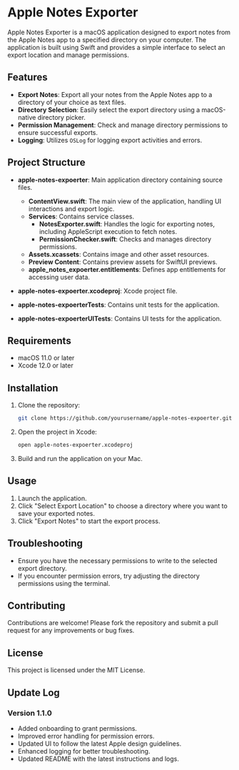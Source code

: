# Apple Notes Exporter

Apple Notes Exporter is a macOS application designed to export notes from the Apple Notes app to a specified directory on your computer. The application is built using Swift and provides a simple interface to select an export location and manage permissions.

## Features

- **Export Notes**: Export all your notes from the Apple Notes app to a directory of your choice as text files.
- **Directory Selection**: Easily select the export directory using a macOS-native directory picker.
- **Permission Management**: Check and manage directory permissions to ensure successful exports.
- **Logging**: Utilizes `OSLog` for logging export activities and errors.

## Project Structure

- **apple-notes-expoerter**: Main application directory containing source files.

  - **ContentView.swift**: The main view of the application, handling UI interactions and export logic.
  - **Services**: Contains service classes.
    - **NotesExporter.swift**: Handles the logic for exporting notes, including AppleScript execution to fetch notes.
    - **PermissionChecker.swift**: Checks and manages directory permissions.
  - **Assets.xcassets**: Contains image and other asset resources.
  - **Preview Content**: Contains preview assets for SwiftUI previews.
  - **apple_notes_expoerter.entitlements**: Defines app entitlements for accessing user data.

- **apple-notes-expoerter.xcodeproj**: Xcode project file.
- **apple-notes-expoerterTests**: Contains unit tests for the application.
- **apple-notes-expoerterUITests**: Contains UI tests for the application.

## Requirements

- macOS 11.0 or later
- Xcode 12.0 or later

## Installation

1. Clone the repository:

   ```bash
   git clone https://github.com/yourusername/apple-notes-expoerter.git
   ```

2. Open the project in Xcode:

   ```bash
   open apple-notes-expoerter.xcodeproj
   ```

3. Build and run the application on your Mac.

## Usage

1. Launch the application.
2. Click "Select Export Location" to choose a directory where you want to save your exported notes.
3. Click "Export Notes" to start the export process.

## Troubleshooting

- Ensure you have the necessary permissions to write to the selected export directory.
- If you encounter permission errors, try adjusting the directory permissions using the terminal.

## Contributing

Contributions are welcome! Please fork the repository and submit a pull request for any improvements or bug fixes.

## License

This project is licensed under the MIT License.

## Update Log

### Version 1.1.0
- Added onboarding to grant permissions.
- Improved error handling for permission errors.
- Updated UI to follow the latest Apple design guidelines.
- Enhanced logging for better troubleshooting.
- Updated README with the latest instructions and logs.
